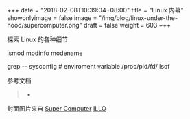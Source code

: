 +++
date = "2018-02-08T10:39:04+08:00"
title = "Linux 内幕"
showonlyimage = false
image = "/img/blog/linux-under-the-hood/supercomputer.png"
draft = false
weight = 603
+++

探索 Linux 的各种细节
<!--more-->

lsmod
modinfo modename

grep -- sysconfig # enviroment variable
/proc/pid/fd/ 
lsof

参考文档

> -

封面图片来自 [Super Computer](https://dribbble.com/shots/1250466-Supercomputer) <a href="https://dribbble.com/illotv"><i class="fa fa-dribbble" aria-hidden="true"></i> ILLO</a>
